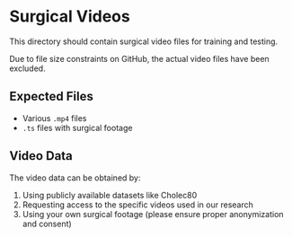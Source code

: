 # Surgical Videos

This directory should contain surgical video files for training and testing.

Due to file size constraints on GitHub, the actual video files have been excluded.

## Expected Files
- Various `.mp4` files
- `.ts` files with surgical footage

## Video Data
The video data can be obtained by:
1. Using publicly available datasets like Cholec80
2. Requesting access to the specific videos used in our research
3. Using your own surgical footage (please ensure proper anonymization and consent) 